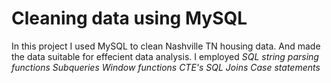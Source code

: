 # Cleaning data using MySQL
In this project I used MySQL to clean Nashville TN housing data. And made the data suitable for effecient data analysis.
I employed
_SQL string parsing functions_
_Subqueries_
_Window functions_
_CTE's_
_SQL Joins_
_Case statements_
